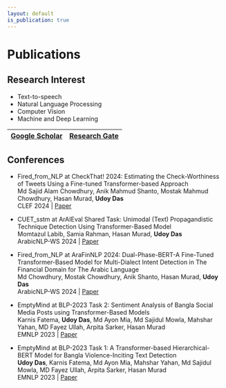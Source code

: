 ```yaml
---
layout: default
is_publication: true
---
```


# Publications

## Research Interest
* Text-to-speech
* Natural Language Processing
* Computer Vision
* Machine and Deep Learning

|[Google Scholar](https://scholar.google.com/citations?user=VLDlaZ4AAAAJ&hl=en)|[Research Gate](https://www.researchgate.net/profile/Udoy-Das-2)| 
|---|---|


<!-- <table>
<tr> 
<td><a href="https://scholar.google.com/citations?user=VLDlaZ4AAAAJ&hl=en">Google Scholar</a></td>
<td><a href="https://www.researchgate.net/profile/Udoy-Das-2">Research Gate</a></td>
</tr>
</table> -->

## Conferences
* Fired_from_NLP at CheckThat! 2024: Estimating the Check-Worthiness of Tweets Using a Fine-tuned Transformer-based Approach <br>
Md Sajid Alam Chowdhury, Anik Mahmud Shanto, Mostak Mahmud Chowdhury, Hasan Murad, **Udoy Das** <br>
CLEF 2024 | [Paper](https://ceur-ws.org/Vol-3740/paper-34.pdf)

* CUET_sstm at ArAIEval Shared Task: Unimodal (Text) Propagandistic Technique Detection Using Transformer-Based Model <br>
Momtazul Labib, Samia Rahman, Hasan Murad, **Udoy Das** <br>
ArabicNLP-WS 2024 | [Paper](https://aclanthology.org/2024.arabicnlp-1.52/)

* Fired_from_NLP at AraFinNLP 2024: Dual-Phase-BERT-A Fine-Tuned Transformer-Based Model for Multi-Dialect Intent Detection in The Financial Domain for The Arabic Language <br>
Md Chowdhury, Mostak Chowdhury, Anik Shanto, Hasan Murad, **Udoy Das** <br>
ArabicNLP-WS 2024 | [Paper](https://aclanthology.org/2024.arabicnlp-1.36/)

* EmptyMind at BLP-2023 Task 2: Sentiment Analysis of Bangla Social Media Posts using Transformer-Based Models <br>
Karnis Fatema, **Udoy Das**, Md Ayon Mia, Md Sajidul Mowla, Mahshar Yahan, MD Fayez Ullah, Arpita Sarker, Hasan Murad <br>
EMNLP 2023 | [Paper](https://aclanthology.org/2023.banglalp-1.39/)

* EmptyMind at BLP-2023 Task 1: A Transformer-based Hierarchical-BERT Model for Bangla Violence-Inciting Text Detection <br>
**Udoy Das**, Karnis Fatema, Md Ayon Mia, Mahshar Yahan, Md Sajidul Mowla, MD Fayez Ullah, Arpita Sarker, Hasan Murad <br>
EMNLP 2023 | [Paper](https://aclanthology.org/2023.banglalp-1.19/)